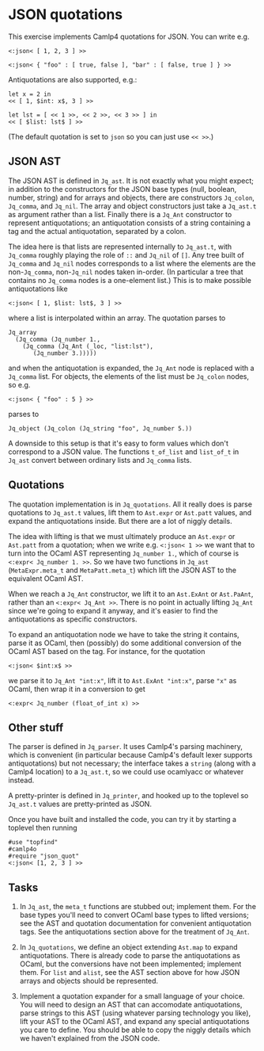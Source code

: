 # JSON quotations

This exercise implements Camlp4 quotations for JSON. You can write e.g.

    <:json< [ 1, 2, 3 ] >>

    <:json< { "foo" : [ true, false ], "bar" : [ false, true ] } >>

Antiquotations are also supported, e.g.:

    let x = 2 in
    << [ 1, $int: x$, 3 ] >>

    let lst = [ << 1 >>, << 2 >>, << 3 >> ] in
    << [ $list: lst$ ] >>

(The default quotation is set to `json` so you can just use `<< >>`.)

## JSON AST

The JSON AST is defined in `Jq_ast`. It is not exactly what you might
expect; in addition to the constructors for the JSON base types (null,
boolean, number, string) and for arrays and objects, there are
constructors `Jq_colon`, `Jq_comma`, and `Jq_nil`. The array and
object constructors just take a `Jq_ast.t` as argument rather than a
list. Finally there is a `Jq_Ant` constructor to represent
antiquotations; an antiquotation consists of a string containing a tag
and the actual antiquotation, separated by a colon.

The idea here is that lists are represented internally to `Jq_ast.t`,
with `Jq_comma` roughly playing the role of `::` and `Jq_nil` of
`[]`. Any tree built of `Jq_comma` and `Jq_nil` nodes corresponds to a
list where the elements are the non-`Jq_comma`, non-`Jq_nil` nodes
taken in-order. (In particular a tree that contains no `Jq_comma`
nodes is a one-element list.) This is to make possible antiquotations
like

    <:json< [ 1, $list: lst$, 3 ] >>

where a list is interpolated within an array. The quotation parses to

    Jq_array
      (Jq_comma (Jq_number 1.,
        (Jq_comma (Jq_Ant (_loc, "list:lst"),
           (Jq_number 3.)))))

and when the antiquotation is expanded, the `Jq_Ant` node is replaced
with a `Jq_comma` list. For objects, the elements of the list must be
`Jq_colon` nodes, so e.g.

    <:json< { "foo" : 5 } >>

parses to

    Jq_object (Jq_colon (Jq_string "foo", Jq_number 5.))

A downside to this setup is that it's easy to form values which don't
correspond to a JSON value. The functions `t_of_list` and `list_of_t`
in `Jq_ast` convert between ordinary lists and `Jq_comma` lists.

## Quotations

The quotation implementation is in `Jq_quotations`. All it really does
is parse quotations to `Jq_ast.t` values, lift them to `Ast.expr` or
`Ast.patt` values, and expand the antiquotations inside. But there are
a lot of niggly details.

The idea with lifting is that we must ultimately produce an `Ast.expr`
or `Ast.patt` from a quotation; when we write e.g. `<:json< 1 >>` we
want that to turn into the OCaml AST representing `Jq_number 1.`,
which of course is `<:expr< Jq_number 1. >>`. So we have two functions
in `Jq_ast` (`MetaExpr.meta_t` and `MetaPatt.meta_t`) which lift the
JSON AST to the equivalent OCaml AST.

When we reach a `Jq_Ant` constructor, we lift it to an `Ast.ExAnt` or
`Ast.PaAnt`, rather than an `<:expr< Jq_Ant >>`. There is no point in
actually lifting `Jq_Ant` since we're going to expand it anyway, and
it's easier to find the antiquotations as specific constructors.

To expand an antiquotation node we have to take the string it
contains, parse it as OCaml, then (possibly) do some additional
conversion of the OCaml AST based on the tag. For instance, for the
quotation

    <:json< $int:x$ >>

we parse it to `Jq_Ant "int:x"`, lift it to `Ast.ExAnt "int:x"`, parse
`"x"` as OCaml, then wrap it in a conversion to get

    <:expr< Jq_number (float_of_int x) >>

## Other stuff

The parser is defined in `Jq_parser`. It uses Camlp4's parsing
machinery, which is convenient (in particular because Camlp4's default
lexer supports antiquotations) but not necessary; the interface takes
a `string` (along with a Camlp4 location) to a `Jq_ast.t`, so we could
use ocamlyacc or whatever instead.

A pretty-printer is defined in `Jq_printer`, and hooked up to the
toplevel so `Jq_ast.t` values are pretty-printed as JSON.

Once you have built and installed the code, you can try it by starting
a toplevel then running

    #use "topfind"
    #camlp4o
    #require "json_quot"
    <:json< [1, 2, 3 ] >>

## Tasks

  1. In `Jq_ast`, the `meta_t` functions are stubbed out; implement
     them. For the base types you'll need to convert OCaml base types
     to lifted versions; see the AST and quotation documentation for
     convenient antiquotation tags. See the antiquotations section
     above for the treatment of `Jq_Ant`.

  2. In `Jq_quotations`, we define an object extending `Ast.map` to
     expand antiquotations. There is already code to parse the
     antiquotations as OCaml, but the conversions have not been
     implemented; implement them. For `list` and `alist`, see the AST
     section above for how JSON arrays and objects should be
     represented.

  3. Implement a quotation expander for a small language of your
     choice. You will need to design an AST that can accomodate
     antiquotations, parse strings to this AST (using whatever parsing
     technology you like), lift your AST to the OCaml AST, and expand
     any special antiquotations you care to define. You should be able
     to copy the niggly details which we haven't explained from the
     JSON code.
